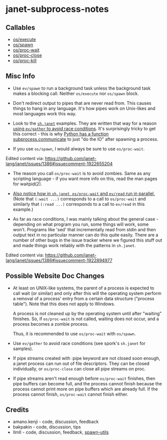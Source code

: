 # janet-subprocess-notes

## Callables

* [os/execute](doc/os_execute.md)
* [os/spawn](doc/os_spawn.md)
* [os/proc-wait](doc/os_proc-wait.md)
* [os/proc-close](doc/os_proc-close.md)
* [os/proc-kill](doc/os_proc-kill.md)

## Misc Info

* Use `ev/spawn` to run a background task unless the background task
  makes a blocking call. Neither `os/execute` nor `os/spawn` block.

* Don't redirect output to pipes that are never read from. This causes
  things to hang in any language. It's how pipes work on Unix-likes
  and most languages work this way.

* Look to the
  [`sh.janet`](https://github.com/janet-lang/spork/blob/7a4eff4bfb9486a6c6079ee8bb12e6789cce4564/spork/sh.janet)
  examples. They are written that way for a reason [using `ev/gather`
  to avoid race
  conditions](https://github.com/janet-lang/spork/blob/7a4eff4bfb9486a6c6079ee8bb12e6789cce4564/spork/sh.janet#L44-L47). It's
  surprisingly tricky to get this correct - this is why [Python has a
  function
  subprocess.communicate](https://docs.python.org/3/library/subprocess.html#subprocess.Popen.communicate)
  to just "do the IO" after spawning a process.

* If you use `os/spawn`, I would always be sure to use `os/proc-wait`.

Edited content via: https://github.com/janet-lang/janet/issues/1386#issuecomment-1922655204

* The reason you call `os/proc-wait` is to avoid zombies. Same as any
  scripting language - if you want more info on this, read the man
  pages for waitpid(2).

* [Also notice how in `sh.janet`, `os/proc-wait` and `ev/read` run in
  parallel.](https://github.com/janet-lang/spork/blob/7a4eff4bfb9486a6c6079ee8bb12e6789cce4564/spork/sh.janet#L29-L31) (Note that `(:wait ...)` corresponds
  to a call to `os/proc-wait` and similarly that `(:read ...)`
  corresponds to a call to `ev/read` in this example.)

* As far as race conditions, I was mainly talking about the general
  case - depending on what program you run, some things will work,
  some won't. Programs like 'sed' that incrementally read from stdin
  and then output text in no particular manner can do this quite
  easily. There are a number of other bugs in the issue tracker where
  we figured this stuff out and made things work reliably with the
  patterns in `sh.janet`.

Edited content via: https://github.com/janet-lang/janet/issues/1386#issuecomment-1922894977

## Possible Website Doc Changes

* At least on UNIX-like systems, the parent of a process is expected
  to call wait (or similar) and only after this will the operating
  system perform a removal of a process' entry from a certain data
  structure ("process table").  Note that this does not apply to
  Windows.

  A process is not cleaned up by the operating system until after
  "waiting" finishes.  So, if `os/proc-wait` is not called, waiting
  does not occur, and a process becomes a zombie process.

  Thus, it is recommended to use `os/proc-wait` with `os/spawn`.

* Use `ev/gather` to avoid race conditions (see spork's `sh.janet` for
  samples).

* If pipe streams created with :pipe keyword are not closed soon
  enough, a janet process can run out of file descriptors. They can be
  closed individually, or `os/proc-close` can close all pipe streams
  on proc.

* If pipe streams aren't read enough before `os/proc-wait` finishes,
  then pipe buffers can become full, and the process cannot finish
  because the process cannot print more on pipe buffers which are
  already full.  If the process cannot finish, `os/proc-wait` cannot
  finish either.

## Credits

* amano.kenji - code, discussion, feedback
* bakpakin - code, discussion, tips
* llmII - code, discussion, feedback, [spawn-utils](https://github.com/llmII/spawn-utils)
